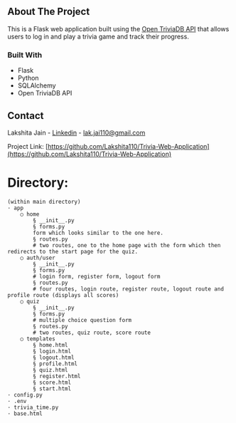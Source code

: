 ## About The Project
This is a Flask web application built using the [Open TriviaDB API](https://opentdb.com/api_config.php) that allows users to log in and play a trivia game and track their progress.

### Built With
* Flask
* Python
* SQLAlchemy
* Open TriviaDB API

## Contact
Lakshita Jain - [Linkedin](https://www.linkedin.com/in/lakshita-jain-072b4a19b/) - lak.jai110@gmail.com

Project Link: [https://github.com/Lakshita110/Trivia-Web-Application](https://github.com/Lakshita110/Trivia-Web-Application)

# Directory: 
	(within main directory)
	· app
		○ home 
			§ __init__.py
			§ forms.py 
			form which looks similar to the one here.
			§ routes.py
			# two routes, one to the home page with the form which then redirects to the start page for the quiz.
		○ auth/user
			§ __init__.py
			§ forms.py
			# login form, register form, logout form
			§ routes.py
			# four routes, login route, register route, logout route and profile route (displays all scores)
		○ quiz
			§ __init__.py
			§ forms.py
			# multiple choice question form
			§ routes.py
			# two routes, quiz route, score route 
		○ templates
			§ home.html
			§ login.html
			§ logout.html
			§ profile.html
			§ quiz.html
			§ register.html
			§ score.html
			§ start.html
	· config.py
	· .env
	· trivia_time.py
	· base.html
